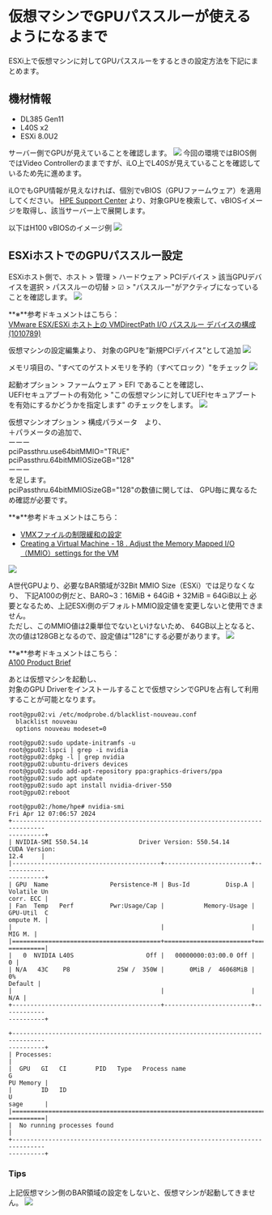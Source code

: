 # 仮想マシンでGPUパススルーが使えるようになるまで
ESXi上で仮想マシンに対してGPUパススルーをするときの設定方法を下記にまとめます。

## 機材情報
- DL385 Gen11
- L40S x2
- ESXi 8.0U2

サーバー側でGPUが見えていることを確認します。
![](pics/pic01.png)
今回の環境ではBIOS側ではVideo Controllerのままですが、iLO上でL40Sが見えていることを確認しているため先に進めます。<br>

iLOでもGPU情報が見えなければ、個別でvBIOS（GPUファームウェア）を適用してください。
[HPE Support Center](https://support.hpe.com/connect/s/?language=ja)
より、対象GPUを検索して、vBIOSイメージを取得し、該当サーバー上で展開します。<br>

以下はH100 vBIOSのイメージ例
![](pics/pic02.png)

## ESXiホストでのGPUパススルー設定

ESXiホスト側で、ホスト > 管理 > ハードウェア > PCIデバイス > 該当GPUデバイスを選択 > パススルーの切替 > ☑ > "パススルー"がアクティブになっていることを確認します。
![](pics/pic03.png)

**※**参考ドキュメントはこちら：<br>
[VMware ESX/ESXi ホスト上の VMDirectPath I/O パススルー デバイスの構成 (1010789)](https://kb.vmware.com/s/article/1010789?lang=ja)

仮想マシンの設定編集より、
対象のGPUを”新規PCIデバイス”として追加
![](pics/pic04.png)

メモリ項目の、"すべてのゲストメモリを予約（すべてロック）"をチェック
![](pics/pic05.png)

起動オプション > ファームウェア > EFI
であることを確認し、<br>
UEFIセキュアブートの有効化 > "この仮想マシンに対してUEFIセキュアブートを有効にするかどうかを指定します"
のチェックをします。
![](pics/pic06.png)

仮想マシンオプション > 構成パラメータ　より、<br>
＋パラメータの追加で、<br>
ーーー<br>
pciPassthru.use64bitMMIO="TRUE"<br>
pciPassthru.64bitMMIOSizeGB="128"<br>
ーーー<br>
を足します。<br>
pciPassthru.64bitMMIOSizeGB="128"の数値に関しては、
GPU毎に異なるため確認が必要です。

**※**参考ドキュメントはこちら：<br>
- [VMXファイルの制限緩和の設定](https://kb.vmware.com/s/article/2142307)<br>
- [Creating a Virtual Machine - 18 . Adjust the Memory Mapped I/O（MMIO）settings for the VM](https://docs.nvidia.com/ai-enterprise/deployment-guide-vmware/0.1.0/first-vm.html#creating-a-virtual-machine)

![](pics/pic07.png)

A世代GPUより、必要なBAR領域が32Bit MMIO Size（ESXi）では足りなくなり、
下記A100の例だと、BAR0~3：16MiB + 64GiB + 32MiB = 64GiB以上
必要となるため、上記ESXi側のデフォルトMMIO設定値を変更しないと使用できません。<br>
ただし、このMMIO値は2乗単位でないといけないため、
64GB以上となると、次の値は128GBとなるので、設定値は"128"にする必要があります。
![](pics/pic08.png)

**※**参考ドキュメントはこちら：<br>
[A100 Product Brief](https://www.nvidia.com/content/dam/en-zz/Solutions/Data-Center/a100/pdf/A100-PCIE-Prduct-Brief.pdf)

あとは仮想マシンを起動し、<br>
対象のGPU Driverをインストールすることで仮想マシンでGPUを占有して利用することが可能となります。

```
root@gpu02:vi /etc/modprobe.d/blacklist-nouveau.conf
  blacklist nouveau
  options nouveau modeset=0

root@gpu02:sudo update-initramfs -u
root@gpu02:lspci | grep -i nvidia
root@gpu02:dpkg -l | grep nvidia
root@gpu02:ubuntu-drivers devices
root@gpu02:sudo add-apt-repository ppa:graphics-drivers/ppa
root@gpu02:sudo apt update
root@gpu02:sudo apt install nvidia-driver-550
root@gpu02:reboot

root@gpu02:/home/hpe# nvidia-smi
Fri Apr 12 07:06:57 2024
+-------------------------------------------------------------------------------                                                                                                                                                             ----------+
| NVIDIA-SMI 550.54.14              Driver Version: 550.54.14      CUDA Version:                                                                                                                                                              12.4     |
|-----------------------------------------+------------------------+------------                                                                                                                                                             ----------+
| GPU  Name                 Persistence-M | Bus-Id          Disp.A | Volatile Un                                                                                                                                                             corr. ECC |
| Fan  Temp   Perf          Pwr:Usage/Cap |           Memory-Usage | GPU-Util  C                                                                                                                                                             ompute M. |
|                                         |                        |                                                                                                                                                                            MIG M. |
|=========================================+========================+============                                                                                                                                                             ==========|
|   0  NVIDIA L40S                    Off |   00000000:03:00.0 Off |                                                                                                                                                                                 0 |
| N/A   43C    P8             25W /  350W |       0MiB /  46068MiB |      0%                                                                                                                                                                   Default |
|                                         |                        |                                                                                                                                                                               N/A |
+-----------------------------------------+------------------------+------------                                                                                                                                                             ----------+

+-------------------------------------------------------------------------------                                                                                                                                                             ----------+
| Processes:                                                                                                                                                                                                                                           |
|  GPU   GI   CI        PID   Type   Process name                              G                                                                                                                                                             PU Memory |
|        ID   ID                                                               U                                                                                                                                                             sage      |
|===============================================================================                                                                                                                                                             ==========|
|  No running processes found                                                                                                                                                                                                                          |
+-------------------------------------------------------------------------------                                                                                                                                                             ----------+

 ```


### Tips
上記仮想マシン側のBAR領域の設定をしないと、仮想マシンが起動してきません。
![](pics/pic09.png)
